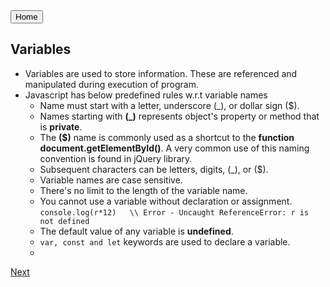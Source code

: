 <input type="button" onclick="location.href='https://rahgadda.github.io/Javascript';" value="Home" />

## Variables
- Variables are used to store information. These are referenced and manipulated during execution of program.
- Javascript has  below predefined rules w.r.t variable names
    - Name must start with a letter, underscore (_), or dollar sign ($).
    - Names starting with **(_)** represents object's property or method that is **private**.
    - The **($)** name is commonly used as a shortcut to the **function document.getElementById()**. A very common use of this naming convention is found in jQuery library.
    - Subsequent characters can be letters, digits, (_), or ($).
    - Variable names are case sensitive.
    - There's no limit to the length of the variable name.
    - You cannot use a variable without declaration or assignment.   
       `console.log(r*12)   \\ Error - Uncaught ReferenceError: r is not defined`
    - The default value of any variable is **undefined**.
    - `var, const and let` keywords are used to declare a variable.
    - 

[Next](https://rahgadda.github.io/Javascript/03-DataTypes.html)